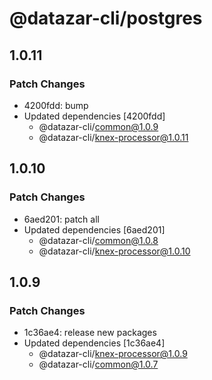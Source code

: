 # @datazar-cli/postgres

## 1.0.11

### Patch Changes

- 4200fdd: bump
- Updated dependencies [4200fdd]
  - @datazar-cli/common@1.0.9
  - @datazar-cli/knex-processor@1.0.11

## 1.0.10

### Patch Changes

- 6aed201: patch all
- Updated dependencies [6aed201]
  - @datazar-cli/common@1.0.8
  - @datazar-cli/knex-processor@1.0.10

## 1.0.9

### Patch Changes

- 1c36ae4: release new packages
- Updated dependencies [1c36ae4]
  - @datazar-cli/knex-processor@1.0.9
  - @datazar-cli/common@1.0.7
